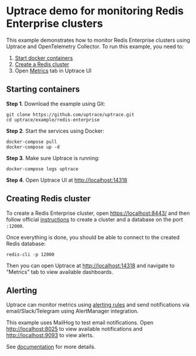 # Uptrace demo for monitoring Redis Enterprise clusters

This example demonstrates how to monitor Redis Enterprise clusters using Uptrace and OpenTelemetry
Collector. To run this example, you need to:

1. [Start docker containers](#starting-containers)
2. [Create a Redis cluster](#creating-redis-cluster)
3. Open [Metrics](http://localhost:14318/metrics/1) tab in Uptrace UI

## Starting containers

**Step 1**. Download the example using Git:

```shell
git clone https://github.com/uptrace/uptrace.git
cd uptrace/example/redis-enterprise
```

**Step 2**. Start the services using Docker:

```shell
docker-compose pull
docker-compose up -d
```

**Step 3**. Make sure Uptrace is running:

```shell
docker-compose logs uptrace
```

**Step 4**. Open Uptrace UI at [http://localhost:14318](http://localhost:14318)

## Creating Redis cluster

To create a Redis Enterprise cluster, open [https://localhost:8443/](https://localhost:8443/) and
then follow official
[instructions](https://docs.redis.com/latest/rs/installing-upgrading/get-started-docker/) to create
a cluster and a database on the port `:12000`.

Once everything is done, you should be able to connect to the created Redis database:

```shell
redis-cli -p 12000
```

Then you can open Uptrace at [http://localhost:14318](http://localhost:14318) and navigate to
"Metrics" tab to view available dashboards.

## Alerting

Uptrace can monitor metrics using [alerting rules](https://uptrace.dev/get/alerting.html#alerting)
and send notifications via email/Slack/Telegram using AlertManager integration.

This example uses MailHog to test email notifications. Open
[http://localhost:8025](http://localhost:8025) to view available notifications and
[http://localhost:9093](http://localhost:9093) to view alerts.

See [documentation](https://uptrace.dev/get/alerting.html) for more details.
